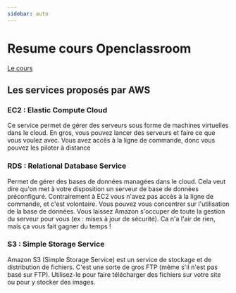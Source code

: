```yaml
---
sidebar: auto
---
```


# Resume cours Openclassroom

[Le cours](https://openclassrooms.com/fr/courses/4810836-decouvrez-le-cloud-avec-amazon-web-services)

## Les services proposés par AWS

### EC2 : Elastic Compute Cloud
    
Ce service permet de gérer des serveurs sous forme de machines virtuelles dans le cloud. En gros, vous pouvez lancer des serveurs et faire ce que vous voulez avec. Vous avez accès à la ligne de commande, donc vous pouvez les piloter à distance

### RDS : Relational Database Service

Permet de gérer des bases de données managées dans le cloud. Cela veut dire qu'on met à votre disposition un serveur de base de données préconfiguré. Contrairement à EC2 vous n'avez pas accès à la ligne de commande, et c'est volontaire. Vous pouvez vous concentrer sur l'utilisation de la base de données. Vous laissez Amazon s'occuper de toute la gestion du serveur pour vous (ex : mises à jour de sécurité). Ca n'a l'air de rien, mais ça vous fait gagner du temps !

### S3 : Simple Storage Service

Amazon S3 (Simple Storage Service) est un service de stockage et de distribution de fichiers. C'est une sorte de gros FTP (même s'il n'est pas basé sur FTP). Utilisez-le pour faire télécharger des fichiers sur votre site ou pour y stocker des images.